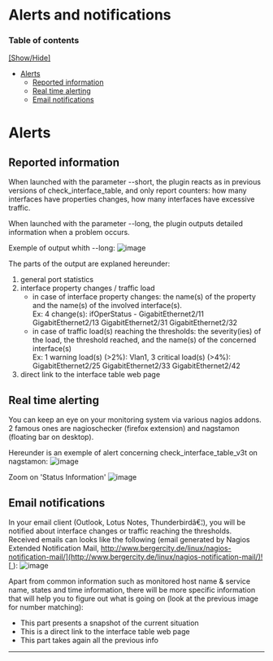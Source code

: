 **Alerts and notifications**
============================

### Table of contents

[\[Show/Hide\]](javascript:toggleToc())

*   [Alerts](#Alerts)
    *   [Reported information](#Reported_information)
    *   [Real time alerting](#Real_time_alerting)
    *   [Email notifications](#Email_notifications)

Alerts
======

Reported information
--------------------

When launched with the parameter --short, the plugin reacts as in previous versions of check\_interface\_table, and only report counters: how many interfaces have properties changes, how many interfaces have excessive traffic.

When launched with the parameter --long, the plugin outputs detailed information when a problem occurs.

Exemple of output whith --long: ![image](https://user-images.githubusercontent.com/600025/232100581-025761e7-0e02-4390-8a32-8131f4ea6759.png)

The parts of the output are explaned hereunder:

1.  general port statistics
2.  interface property changes / traffic load
    *   in case of interface property changes: the name(s) of the property and the name(s) of the involved interface(s).  
        Ex: 4 change(s): ifOperStatus - GigabitEthernet2/11 GigabitEthernet2/13 GigabitEthernet2/31 GigabitEthernet2/32
    *   in case of traffic load(s) reaching the thresholds: the severity(ies) of the load, the threshold reached, and the name(s) of the concerned interface(s)  
        Ex: 1 warning load(s) (>2%): Vlan1, 3 critical load(s) (>4%): GigabitEthernet2/25 GigabitEthernet2/33 GigabitEthernet2/42
3.  direct link to the interface table web page

Real time alerting
------------------

You can keep an eye on your monitoring system via various nagios addons. 2 famous ones are nagioschecker (firefox extension) and nagstamon (floating bar on desktop).

Hereunder is an exemple of alert concerning check\_interface\_table\_v3t on nagstamon: ![image](https://user-images.githubusercontent.com/600025/232100495-60c75736-b9c3-478c-93d3-71e7c018364c.png)

Zoom on 'Status Information' ![image](https://user-images.githubusercontent.com/600025/232099833-355614f7-cc62-4c94-8bf8-6e2b443f195a.png)


Email notifications
-------------------

In your email client (Outlook, Lotus Notes, Thunderbirdâ€¦), you will be notified about interface changes or traffic reaching the thresholds. Received emails can looks like the following (email generated by Nagios Extended Notification Mail, [http://www.bergercity.de/linux/nagios-notification-mail/](http://www.bergercity.de/linux/nagios-notification-mail/)![ ](img/icons/external_link.gif " ")): ![image](https://user-images.githubusercontent.com/600025/232100002-f6f083ce-b362-4fc7-bd07-f80d821868f2.png)

Apart from common information such as monitored host name & service name, states and time information, there will be more specific information that will help you to figure out what is going on (look at the previous image for number matching):

*   This part presents a snapshot of the current situation
*   This is a direct link to the interface table web page
*   This part takes again all the previous info

* * *
